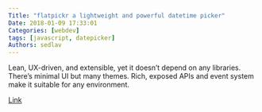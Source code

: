 ```yaml
---
Title: "flatpickr a lightweight and powerful datetime picker"
Date: 2018-01-09 17:33:01
Categories: [webdev]
tags: [javascript, datepicker]
Authors: sedlav
---
```


Lean, UX-driven, and extensible, yet it doesn’t depend on any libraries. There’s minimal UI but many themes. Rich, exposed APIs and event system make it suitable for any environment.

[Link](https://chmln.github.io/flatpickr/)
